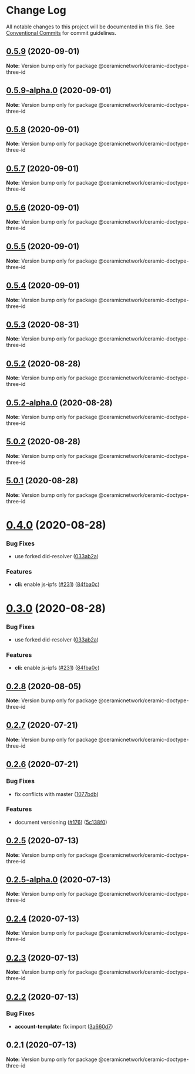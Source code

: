 # Change Log

All notable changes to this project will be documented in this file.
See [Conventional Commits](https://conventionalcommits.org) for commit guidelines.

## [0.5.9](https://github.com/ceramicnetwork/js-ceramic/compare/@ceramicnetwork/ceramic-doctype-three-id@0.5.9-alpha.0...@ceramicnetwork/ceramic-doctype-three-id@0.5.9) (2020-09-01)

**Note:** Version bump only for package @ceramicnetwork/ceramic-doctype-three-id





## [0.5.9-alpha.0](https://github.com/ceramicnetwork/js-ceramic/compare/@ceramicnetwork/ceramic-doctype-three-id@0.5.8...@ceramicnetwork/ceramic-doctype-three-id@0.5.9-alpha.0) (2020-09-01)

**Note:** Version bump only for package @ceramicnetwork/ceramic-doctype-three-id





## [0.5.8](https://github.com/ceramicnetwork/js-ceramic/compare/@ceramicnetwork/ceramic-doctype-three-id@0.5.7...@ceramicnetwork/ceramic-doctype-three-id@0.5.8) (2020-09-01)

**Note:** Version bump only for package @ceramicnetwork/ceramic-doctype-three-id





## [0.5.7](https://github.com/ceramicnetwork/js-ceramic/compare/@ceramicnetwork/ceramic-doctype-three-id@0.5.3...@ceramicnetwork/ceramic-doctype-three-id@0.5.7) (2020-09-01)

**Note:** Version bump only for package @ceramicnetwork/ceramic-doctype-three-id





## [0.5.6](https://github.com/ceramicnetwork/js-ceramic/compare/@ceramicnetwork/ceramic-doctype-three-id@0.5.3...@ceramicnetwork/ceramic-doctype-three-id@0.5.6) (2020-09-01)

**Note:** Version bump only for package @ceramicnetwork/ceramic-doctype-three-id





## [0.5.5](https://github.com/ceramicnetwork/js-ceramic/compare/@ceramicnetwork/ceramic-doctype-three-id@0.5.3...@ceramicnetwork/ceramic-doctype-three-id@0.5.5) (2020-09-01)

**Note:** Version bump only for package @ceramicnetwork/ceramic-doctype-three-id





## [0.5.4](https://github.com/ceramicnetwork/js-ceramic/compare/@ceramicnetwork/ceramic-doctype-three-id@0.5.3...@ceramicnetwork/ceramic-doctype-three-id@0.5.4) (2020-09-01)

**Note:** Version bump only for package @ceramicnetwork/ceramic-doctype-three-id





## [0.5.3](https://github.com/ceramicnetwork/js-ceramic/compare/@ceramicnetwork/ceramic-doctype-three-id@0.5.2...@ceramicnetwork/ceramic-doctype-three-id@0.5.3) (2020-08-31)

**Note:** Version bump only for package @ceramicnetwork/ceramic-doctype-three-id





## [0.5.2](https://github.com/ceramicnetwork/js-ceramic/compare/@ceramicnetwork/ceramic-doctype-three-id@0.5.2-alpha.0...@ceramicnetwork/ceramic-doctype-three-id@0.5.2) (2020-08-28)

**Note:** Version bump only for package @ceramicnetwork/ceramic-doctype-three-id





## [0.5.2-alpha.0](https://github.com/ceramicnetwork/js-ceramic/compare/@ceramicnetwork/ceramic-doctype-three-id@5.0.2...@ceramicnetwork/ceramic-doctype-three-id@0.5.2-alpha.0) (2020-08-28)

**Note:** Version bump only for package @ceramicnetwork/ceramic-doctype-three-id





## [5.0.2](https://github.com/ceramicnetwork/js-ceramic/compare/@ceramicnetwork/ceramic-doctype-three-id@5.0.1...@ceramicnetwork/ceramic-doctype-three-id@5.0.2) (2020-08-28)

**Note:** Version bump only for package @ceramicnetwork/ceramic-doctype-three-id





## [5.0.1](https://github.com/ceramicnetwork/js-ceramic/compare/@ceramicnetwork/ceramic-doctype-three-id@0.4.0...@ceramicnetwork/ceramic-doctype-three-id@5.0.1) (2020-08-28)

**Note:** Version bump only for package @ceramicnetwork/ceramic-doctype-three-id





# [0.4.0](https://github.com/ceramicnetwork/js-ceramic/compare/@ceramicnetwork/ceramic-doctype-three-id@0.2.8...@ceramicnetwork/ceramic-doctype-three-id@0.4.0) (2020-08-28)


### Bug Fixes

* use forked did-resolver ([033ab2a](https://github.com/ceramicnetwork/js-ceramic/commit/033ab2a65ef59159f375864610fa9d5ad9f1e7ea))


### Features

* **cli:** enable js-ipfs ([#231](https://github.com/ceramicnetwork/js-ceramic/issues/231)) ([84fba0c](https://github.com/ceramicnetwork/js-ceramic/commit/84fba0c7deb36a1b75646282be2e7fef3840a53a))





# [0.3.0](https://github.com/ceramicnetwork/js-ceramic/compare/@ceramicnetwork/ceramic-doctype-three-id@0.2.8...@ceramicnetwork/ceramic-doctype-three-id@0.3.0) (2020-08-28)


### Bug Fixes

* use forked did-resolver ([033ab2a](https://github.com/ceramicnetwork/js-ceramic/commit/033ab2a65ef59159f375864610fa9d5ad9f1e7ea))


### Features

* **cli:** enable js-ipfs ([#231](https://github.com/ceramicnetwork/js-ceramic/issues/231)) ([84fba0c](https://github.com/ceramicnetwork/js-ceramic/commit/84fba0c7deb36a1b75646282be2e7fef3840a53a))





## [0.2.8](https://github.com/ceramicnetwork/js-ceramic/compare/@ceramicnetwork/ceramic-doctype-three-id@0.2.7...@ceramicnetwork/ceramic-doctype-three-id@0.2.8) (2020-08-05)

**Note:** Version bump only for package @ceramicnetwork/ceramic-doctype-three-id





## [0.2.7](https://github.com/ceramicnetwork/js-ceramic/compare/@ceramicnetwork/ceramic-doctype-three-id@0.2.6...@ceramicnetwork/ceramic-doctype-three-id@0.2.7) (2020-07-21)

**Note:** Version bump only for package @ceramicnetwork/ceramic-doctype-three-id





## [0.2.6](https://github.com/ceramicnetwork/js-ceramic/compare/@ceramicnetwork/ceramic-doctype-three-id@0.2.5...@ceramicnetwork/ceramic-doctype-three-id@0.2.6) (2020-07-21)


### Bug Fixes

* fix conflicts with master ([1077bdb](https://github.com/ceramicnetwork/js-ceramic/commit/1077bdb81ce10bfeafa5a53922eb93dfcf4b23f6))


### Features

* document versioning ([#176](https://github.com/ceramicnetwork/js-ceramic/issues/176)) ([5c138f0](https://github.com/ceramicnetwork/js-ceramic/commit/5c138f0ecd3433ef364b9a266607263ee97526d1))





## [0.2.5](https://github.com/ceramicnetwork/js-ceramic/compare/@ceramicnetwork/ceramic-doctype-three-id@0.2.5-alpha.0...@ceramicnetwork/ceramic-doctype-three-id@0.2.5) (2020-07-13)

**Note:** Version bump only for package @ceramicnetwork/ceramic-doctype-three-id





## [0.2.5-alpha.0](https://github.com/ceramicnetwork/js-ceramic/compare/@ceramicnetwork/ceramic-doctype-three-id@0.2.4...@ceramicnetwork/ceramic-doctype-three-id@0.2.5-alpha.0) (2020-07-13)

**Note:** Version bump only for package @ceramicnetwork/ceramic-doctype-three-id





## [0.2.4](https://github.com/ceramicnetwork/js-ceramic/compare/@ceramicnetwork/ceramic-doctype-three-id@0.2.3...@ceramicnetwork/ceramic-doctype-three-id@0.2.4) (2020-07-13)

**Note:** Version bump only for package @ceramicnetwork/ceramic-doctype-three-id





## [0.2.3](https://github.com/ceramicnetwork/js-ceramic/compare/@ceramicnetwork/ceramic-doctype-three-id@0.2.2...@ceramicnetwork/ceramic-doctype-three-id@0.2.3) (2020-07-13)

**Note:** Version bump only for package @ceramicnetwork/ceramic-doctype-three-id





## [0.2.2](https://github.com/ceramicnetwork/js-ceramic/compare/@ceramicnetwork/ceramic-doctype-three-id@0.2.1...@ceramicnetwork/ceramic-doctype-three-id@0.2.2) (2020-07-13)


### Bug Fixes

* **account-template:** fix import ([3a660d7](https://github.com/ceramicnetwork/js-ceramic/commit/3a660d72f654d7614f207587b5086888c9da6273))





## 0.2.1 (2020-07-13)

**Note:** Version bump only for package @ceramicnetwork/ceramic-doctype-three-id
